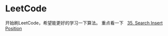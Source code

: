 # LeetCode
开始刷LeetCode，希望能更好的学习一下算法。
重点看一下  
[35. Search Insert Position](https://github.com/secretys123/LeetCode/blob/master/35.%20Search%20Insert%20Position/Search%20Insert%20Position.java)
